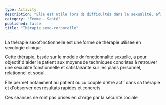 ```yaml
---
type: Activity
description: "Elle est utile lors de difficultés dans la sexualité, afin de retrouver une harmonie."
category: "Femme - Santé"
published: false
title: "Thérapie sexo-corporelle"
---
```



La thérapie sexofonctionnelle est une forme de thérapie utilisée en sexologie clinique.

Cette thérapie, basée sur le modèle de fonctionnalité sexuelle, a pour objectif d'aider le patient aux moyens de techniques concrètes à retrouver une sexualité fonctionnelle et satisfaisante sur les plans personnel, relationnel et social.

Elle permet notamment au patient ou au couple d'être actif dans sa thérapie et d'observer des résultats rapides et concrets.

Ces séances ne sont pas prises en charge par la sécurité sociale
